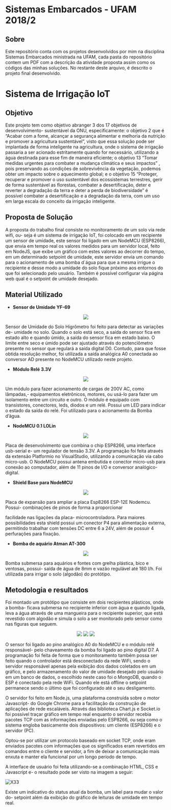 # Sistemas Embarcados - UFAM 2018/2

## Sobre

Este repositório conta com os projetos desenvolvidos por mim na disciplina Sistemas Embarcados ministrada na UFAM, cada pasta do repositório contem um PDF com a descrição da atividade proposta assim como os códigos das minhas soluções. No restante deste arquivo, é descrito o projeto final desenvolvido.

# Sistema de Irrigação IoT

## Objetivo

Este projeto tem como objetivo abranger 3 dos 17 objetivos de desenvolvimento- sustentável da ONU, especificamente: o objetivo 2 que é “Acabar com a fome, alcançar a segurança alimentar e melhoria da nutrição e promover a agricultura sustentável”, visto que essa solução pode ser implantada de forma inteligente na agricultura, onde o sistema de irrigação passaria a ser acionado estritamente quando for necessário, utilizando a água destinada para esse fim de maneira eficiente; o objetivo 13 “Tomar medidas urgentes para combater a mudança climática e seus impactos” , pois preservando as condições de sobrevivência da vegetação, podemos obter um impacto sobre o aquecimento global; e o objetivo 15 “Proteger, recuperar e promover o uso sustentável dos ecossistemas terrestres, gerir de forma sustentável as florestas, combater a desertificação, deter e reverter a degradação da terra e deter a perda de biodiversidade” é possível combater a desertificação e a degradação da terra, com um uso em larga escala do conceito da irrigação inteligente.

## Proposta de Solução

A proposta do trabalho final consiste no monitoramento de um solo via rede wifi, ou- seja é um sistema de irrigação IoT, foi colocado em um recipiente um sensor de umidade, este sensor foi ligado em um NodeMCU (ESP8266), que envia em tempo real os valores medidos para um servidor local, feito em NodeJS, que exibe um gráfico com estes valores ao decorrer do tempo, em um determinado setpoint de umidade, este servidor envia um comando para o acionamento de uma bomba d´água para que a mesma irrigue o recipiente e desse modo a umidade do solo fique próximo aos entornos do que foi selecionado pelo usuário. Também é possível configurar via página web qual é o setpoint de umidade desejado.

## Material Utilizado

- **Sensor de Umidade YF-69**

<p align="center">
  <img src="https://github.com/felipedmsantos95/SistemasEmbarcados/blob/master/images/X16.jpg"/>
</p>

Sensor de Umidade do Solo Higrômetro foi feito para detectar as variações de- umidade no solo. Quando o solo está seco, a saída do sensor fica em estado alto e quando úmido, a saída do sensor fica em estado baixo. O limite entre seco e úmido pode ser ajustado através do potenciômetro presente no sensor que regulará a saída digital D0. Contudo, para que fosse obtida resolução melhor, foi utilizada a saída analógica A0 conectada ao conversor AD presente no NodeMCU utilizado neste projeto.

- **Módulo Relé 3.3V**

<p align="center">
  <img src="https://github.com/felipedmsantos95/SistemasEmbarcados/blob/master/images/X17.jpg"/>
</p>

Um módulo para fazer acionamento de cargas de 200V AC, como lâmpadas,- equipamentos eletrônicos, motores, ou usá-lo para fazer um isolamento entre um circuito e outro. O módulo é equipado com transistores, conectores, leds, diodos e um relé. Possui um LED para indicar o estado da saída do relé. Foi utilizado para o acionamento da Bomba d’água.

- **NodeMCU 0.1 LOLin**

<p align="center">
  <img src="https://github.com/felipedmsantos95/SistemasEmbarcados/blob/master/images/X20.jpg"/>
</p>

Placa de desenvolvimento que combina o chip ESP8266, uma interface usb-serial e- um regulador de tensão 3.3V. A programação foi feita através da extensão Platformio no VisualStudio, utilizando a comunicação via cabo micro-usb. O NodeMCU possui antena embutida e conector micro-usb para conexão ao computador, além de 11 pinos de I/O e conversor analógico-digital.

- **Shield Base para NodeMCU**

<p align="center">
  <img src="https://github.com/felipedmsantos95/SistemasEmbarcados/blob/master/images/X21.jpg"/>
</p>

Placa de expansão para ampliar a placa Esp8266 ESP-12E Nodemcu. Possui- combinações de pinos de forma a proporcionar

facilidade nas ligações da placa- microcontroladora. Para maiores possibilidades esta shield possui um conector P4 para alimentação externa, permitindo trabalhar com tensões DC entre 6 a 24V, além de possuir 4 perfurações para fixação.

-  **Bomba de aquário Atman AT-300**

<p align="center">
  <img src="https://github.com/felipedmsantos95/SistemasEmbarcados/blob/master/images/X24.jpg"/>
</p>

Bomba submersa para aquários e fontes com grelha plástica, bico e ventosas, possui- saída de água de 8mm e vazão regulável até 180 l/h. Foi utilizada para irrigar o solo (algodão) do protótipo.


## Metodologia e resultados

Foi montado um protótipo que consiste em dois recipientes plásticos, onde a bomba- ficava submersa no recipiente inferior com água e quando ligada, leva a água através de uma mangueira para o recipiente superior, que está revestido com algodão e simula o solo a ser monitorado pelo sensor como nas figuras que seguem. 

<p align="center">
  <img src="https://github.com/felipedmsantos95/SistemasEmbarcados/blob/master/images/X27.jpg"/>
  <img src="https://github.com/felipedmsantos95/SistemasEmbarcados/blob/master/images/X28.jpg"/>
  <img src="https://github.com/felipedmsantos95/SistemasEmbarcados/blob/master/images/X30.jpg"/>
</p>


O sensor foi ligado ao pino analógico A0 do NodeMCU e o módulo relé responsável- pelo chaveamento da bomba foi ligado ao pino digital D7. A programação foi feita de forma que o monitoramento também possa ser feito quando o controlador está desconectado da rede WiFi, sendo o servidor responsável apenas pela exibição dos dados coletados em um gráfico, e pelo armazenamento do valor de umidade desejado pelo usuário em um banco de dados, o escolhido neste caso foi o MongoDB, quando o ESP é conectado pela rede WiFi. Quando ele está offline o setpoint permanece sendo o último que foi configurado até o seu desligamento.

O servidor foi feito em Node.js, uma plataforma construída sobre o motor Javascript- do Google Chrome para a facilitação da construção de aplicações de rede escaláveis. Através das biblioteca Chart.js e Socket.io foi possível traçar gráfico em tempo real enquanto o servidor recebia pacotes TCP com as informações enviadas pelo ESP8266, ou seja como o sistema engloba basicamente dois dispositivos: um cliente (ESP8266) e o servidor (PC).

Optou-se por utilizar um protocolo baseado em socket TCP, onde eram enviados pacotes com informações que os significados eram revertidos em comandos entre o cliente e servidor, a fim de deixar a comunicação mais enxuta e manter ela funcional por um longo período de tempo.

A interface de usuário foi feita utilizando-se a combinação HTML, CSS e Javascript e- o resultado pode ser visto na imagem a seguir:

![X33](images/X33.jpg)

Existe um indicativo do status atual da bomba, um label para mudar o valor do- setpoint além da exibição do gráfico de leituras de umidade em tempo real.



